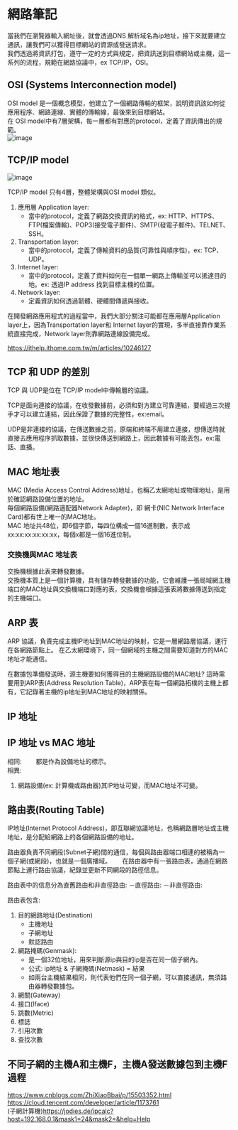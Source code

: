 # 網路筆記

當我們在瀏覽器輸入網址後，就會透過DNS 解析域名為ip地址，接下來就要建立通訊，讓我們可以獲得目標網站的資源或發送請求。   
我們透過將資訊打包，遵守一定的方式與規定，把資訊送到目標網站或主機，這一系列的流程，規範在網路協議中，ex TCP/IP，OSI。  

 

## OSI (Systems Interconnection model)

OSI model 是一個概念模型，他建立了一個網路傳輸的框架，說明資訊該如何從應用程序、網路連線、實體的傳輸線，最後來到目標網站。    
在 OSI model中有7層架構，每一層都有對應的protocol，定義了資訊傳出的規範。    
![image](https://user-images.githubusercontent.com/79159894/218336046-40915467-4ffc-4250-85d3-9f18a8c6e1d8.png)

## TCP/IP model
![image](https://user-images.githubusercontent.com/79159894/218338570-95611fbb-02f6-4f64-9e67-499f1bd5d9f3.png)

TCP/IP model 只有4層，整體架構與OSI model 類似。    
1. 應用層 Application layer:
   - 當中的protocol，定義了網路交換資訊的格式，ex: HTTP、HTTPS、FTP(檔案傳輸)、POP3(接受電子郵件)、SMTP(發電子郵件)、TELNET、SSH。
2. Transportation layer:
   - 當中的protocol，定義了傳輸資料的品質(可靠性與順序性)，ex: TCP、UDP。
3. Internet layer:
   - 當中的protocol，定義了資料如何在一個單一網路上傳輸並可以抵達目的地。ex: 透過IP address 找到目標主機的位置。
4. Network layer:
   - 定義資訊如何透過韌體、硬體間傳遞與接收。

在開發網路應用程式的過程當中，我們大部分關注可能都在應用層Application layer上，因為Transportation layer和 Internet layer的實現，多半直接靠作業系統直接完成，Network layer則靠網路連線設備完成。    



https://ithelp.ithome.com.tw/m/articles/10246127

## TCP 和 UDP 的差別
TCP 與 UDP是位在 TCP/IP model中傳輸層的協議。   

TCP是面向連接的協議，在收發數據前，必須和對方建立可靠連結，要經過三次握手才可以建立連結，因此保證了數據的完整性，ex:email。   

UDP是非連接的協議，在傳送數據之前，原端和終端不用建立連接，想傳送時就直接去應用程序抓取數據，並很快傳送到網路上，因此數據有可能丟包，ex:電話、直播。


## MAC 地址表

MAC (Media Access Control Address)地址，也稱乙太網地址或物理地址，是用於確認網路設備位置的地址。   
每個網路設備(網路適配器Network Adapter)，即 網卡(NIC Network Interface Card)都有世上唯一的MAC地址。   
MAC 地址共48位，即6個字節，每四位構成一個16進制數，表示成xx:xx:xx:xx:xx:xx，每個x都是一個16進位制。
### 交換機與MAC 地址表
交換機根據此表來轉發數據。   
交換機本質上是一個計算機，具有儲存轉發數據的功能，它會維護一張局域網主機端口的MAC地址與交換機端口對應的表，交換機會根據這張表將數據傳送到指定的主機端口。   
## ARP 表
ARP 協議，負責完成主機IP地址到MAC地址的映射，它是一層網路層協議，運行在各網路節點上。
在乙太網環境下，同一個網域的主機之間需要知道對方的MAC地址才能通信。   

在數據包準備發送時，源主機要如何獲得目的主機網路設備的MAC地址?
這時需要用到ARP表(Address Resolution Table)，ARP表在每一個網路拓樸的主機上都有，它記錄著主機的ip地址到MAC地址的映射關係。
## IP 地址
## IP 地址 vs MAC 地址
相同:　　 
都是作為設備地址的標示。    
相異:
1. 網路設備(ex: 計算機或路由器)其IP地址可變，而MAC地址不可變。
## 路由表(Routing Table)
IP地址(Internet Protocol Address)，即互聯網協議地址，也稱網路層地址或主機地址，是分配給網路上的各個網路設備的地址。　　 


路由器負責不同網段(Subnet子網)間的通信，每個與路由器端口相連的被稱為一個子網(或網段)，也就是一個廣播域。　　 
在路由器中有一張路由表，通過在網路節點上運行路由協議，紀錄並更新不同網段的路徑信息。　　 

路由表中的信息分為直舊路由和非直徑路由:
－直徑路由: 
－非直徑路由:　　 

路由表包含:　　 
1. 目的網路地址(Destination)
   - 主機地址
   - 子網地址
   - 默認路由
2. 網路掩碼(Genmask):
   - 是一個32位地址，用來判斷源ip與目的ip是否在同一個子網內。
   - 公式: ip地址 & 子網掩碼(Netmask) = 結果
   - 如兩台主機結果相同，則代表他們在同一個子網，可以直接通訊，無須路由器轉發數據包。
3. 網關(Gateway)
4. 接口(Iface)
5. 跳數(Metric)
6. 標誌
7. 引用次數
8. 查找次數

## 不同子網的主機A和主機F，主機A發送數據包到主機F過程


https://www.cnblogs.com/ZhiXiaoBbai/p/15503352.html   
https://cloud.tencent.com/developer/article/1173761   
(子網計算機)https://jodies.de/ipcalc?host=192.168.0.1&mask1=24&mask2=&help=Help


